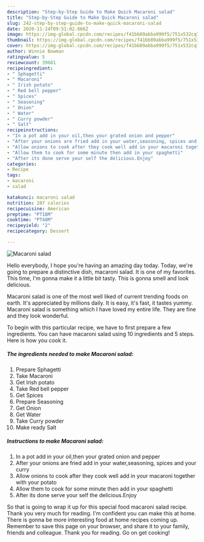 ```yaml
---
description: "Step-by-Step Guide to Make Quick Macaroni salad"
title: "Step-by-Step Guide to Make Quick Macaroni salad"
slug: 242-step-by-step-guide-to-make-quick-macaroni-salad
date: 2020-11-24T09:51:02.666Z
image: https://img-global.cpcdn.com/recipes/f41bb89abba999f5/751x532cq70/macaroni-salad-recipe-main-photo.jpg
thumbnail: https://img-global.cpcdn.com/recipes/f41bb89abba999f5/751x532cq70/macaroni-salad-recipe-main-photo.jpg
cover: https://img-global.cpcdn.com/recipes/f41bb89abba999f5/751x532cq70/macaroni-salad-recipe-main-photo.jpg
author: Winnie Bowman
ratingvalue: 5
reviewcount: 39681
recipeingredient:
- " Sphagetti"
- " Macaroni"
- " Irish potato"
- " Red bell pepper"
- " Spices"
- " Seasoning"
- " Onion"
- " Water"
- " Curry powder"
- " Salt"
recipeinstructions:
- "In a pot add in your oil,then your grated onion and pepper"
- "After your onions are fried add in your water,seasoning, spices and your curry"
- "Allow onions to cook after they cook well add in your macaroni together with your potato"
- "Allow them to cook for some minute then add in your spaghetti"
- "After its done serve your self the delicious.Enjoy"
categories:
- Recipe
tags:
- macaroni
- salad

katakunci: macaroni salad 
nutrition: 207 calories
recipecuisine: American
preptime: "PT18M"
cooktime: "PT48M"
recipeyield: "2"
recipecategory: Dessert

---
```



![Macaroni salad](https://img-global.cpcdn.com/recipes/f41bb89abba999f5/751x532cq70/macaroni-salad-recipe-main-photo.jpg)

Hello everybody, I hope you're having an amazing day today. Today, we're going to prepare a distinctive dish, macaroni salad. It is one of my favorites. This time, I'm gonna make it a little bit tasty. This is gonna smell and look delicious.

Macaroni salad is one of the most well liked of current trending foods on earth. It's appreciated by millions daily. It is easy, it's fast, it tastes yummy. Macaroni salad is something which I have loved my entire life. They are fine and they look wonderful.




To begin with this particular recipe, we have to first prepare a few ingredients. You can have macaroni salad using 10 ingredients and 5 steps. Here is how you cook it.

<!--inarticleads1-->

##### The ingredients needed to make Macaroni salad:

1. Prepare  Sphagetti
1. Take  Macaroni
1. Get  Irish potato
1. Take  Red bell pepper
1. Get  Spices
1. Prepare  Seasoning
1. Get  Onion
1. Get  Water
1. Take  Curry powder
1. Make ready  Salt




<!--inarticleads2-->

##### Instructions to make Macaroni salad:

1. In a pot add in your oil,then your grated onion and pepper
1. After your onions are fried add in your water,seasoning, spices and your curry
1. Allow onions to cook after they cook well add in your macaroni together with your potato
1. Allow them to cook for some minute then add in your spaghetti
1. After its done serve your self the delicious.Enjoy




So that is going to wrap it up for this special food macaroni salad recipe. Thank you very much for reading. I'm confident you can make this at home. There is gonna be more interesting food at home recipes coming up. Remember to save this page on your browser, and share it to your family, friends and colleague. Thank you for reading. Go on get cooking!
